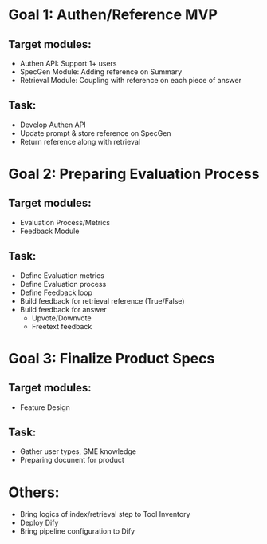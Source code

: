 # Goal 1: Authen/Reference MVP
## Target modules:
- Authen API: Support 1+ users
- SpecGen Module: Adding reference on Summary
- Retrieval Module: Coupling with reference on each piece of answer

## Task:
- Develop Authen API
- Update prompt & store reference on SpecGen
- Return reference along with retrieval

# Goal 2: Preparing Evaluation Process
## Target modules:
- Evaluation Process/Metrics
- Feedback Module

## Task:
- Define Evaluation metrics
- Define Evaluation process
- Define Feedback loop
- Build feedback for retrieval reference (True/False)
- Build feedback for answer
  - Upvote/Downvote
  - Freetext feedback

# Goal 3: Finalize Product Specs
## Target modules:
- Feature Design

## Task:
- Gather user types, SME knowledge
- Preparing docunent for product

# Others:
- Bring logics of index/retrieval step to Tool Inventory
- Deploy Dify
- Bring pipeline configuration to Dify

